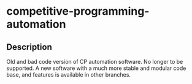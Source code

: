 # competitive-programming-automation
## Description
Old and bad code version of CP automation software. No longer to be supported. A new software with a much more stable and modular code base, and features is available in other branches.